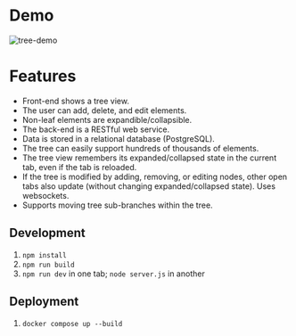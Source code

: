 # Demo


![tree-demo](https://github.com/user-attachments/assets/af089c78-9b45-472e-ad61-135ac23b6e8e)


# Features

* Front-end shows a tree view.
* The user can add, delete, and edit elements.
* Non-leaf elements are expandible/collapsible.
* The back-end is a RESTful web service.
* Data is stored in a relational database (PostgreSQL).
* The tree can easily support hundreds of thousands of elements.
* The tree view remembers its expanded/collapsed state in the current tab, even if the tab is reloaded.
* If the tree is modified by adding, removing, or editing nodes, other open tabs also update (without changing expanded/collapsed state). Uses websockets.
* Supports moving tree sub-branches within the tree.

## Development

1. `npm install`
2. `npm run build`
3. `npm run dev` in one tab; `node server.js` in another

## Deployment

1. `docker compose up --build`
